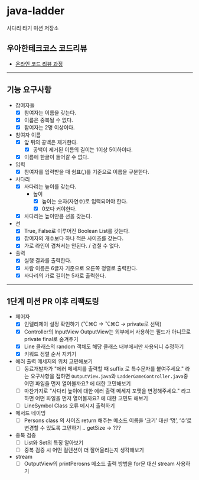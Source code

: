 # java-ladder

사다리 타기 미션 저장소

## 우아한테크코스 코드리뷰

- [온라인 코드 리뷰 과정](https://github.com/woowacourse/woowacourse-docs/blob/master/maincourse/README.md)

--- 

## 기능 요구사항
- 참여자들
  - [x] 참여자는 이름을 갖는다.
  - [x] 이름은 중복될 수 없다.
  - [x] 참여자는 2명 이상이다.
  
- 참여자 이름
  - [x] 앞 뒤의 공백은 제거한다.
    - [x] 공백이 제거된 이름의 길이는 1이상 5이하이다.
  - [x] 이름에 한글이 들어갈 수 없다.

- 입력
  - [x] 참여자를 입력받을 때 쉼표(,)를 기준으로 이름을 구분한다.

- 사다리
  - [x] 사다리는 높이를 갖는다.
    - 높이
      - [x] 높이는 숫자(자연수)로 입력되어야 한다.
      - [x] 0보다 커야한다.
  - [x] 사다리는 높이만큼 선을 갖는다.

- 선
  - [x] True, False로 이루어진 Boolean List를 갖는다.
  - [x] 참여자의 개수보다 하나 적은 사이즈를 갖는다.
  - [x] 가로 라인이 겹쳐서는 안된다. / 겹칠 수 없다.

- 출력
  - [x] 실행 결과를 출력한다.
  - [x] 사람 이름은 6글자 기준으로 오른쪽 정렬로 출력한다.
  - [x] 사다리의 가로 길이는 5자로 출력한다.

---
## 1단계 미션 PR 이후 리팩토링
- 제어자
  - [x] 인텔리제이 설정 확인하기 (⌥⌘C → ⌥⌘C → private로 선택)
  - [x] Controller의 InputView OutputView는 외부에서 사용하는 필드가 아니므로 private final로 숨겨주기
  - [x] Line 클래스의 random 객체도 해당 클래스 내부에서만 사용되니 수정하기
  - [x] 키워드 정렬 순서 지키기
- 에러 출력 메세지의 위치 고민해보기
  - [ ] 동료개발자가 "에러 메세지를 출력할 때 suffix 로 특수문자를 붙여주세요." 라는 요구사항을 접하면 `OutputView.java`와 `LadderGameController.java`중 어떤 파일을 먼저 열어볼까요? 에 대한 고민해보기
  - [ ] 마찬가지로 "사다리 높이에 대한 에러 출력 메세지 포맷을 변경해주세요." 라고 하면 어떤 파일을 먼저 열어볼까요? 에 대한 고민도 해보기
  - [ ] LineSymbol Class 오류 메시지 출력하기
- 메서드 네이밍
  - [ ] Persons class 의 사이즈 return 해주는 메소드 이름을 ‘크기’ 대신 ‘명’, ‘수’로 변경할 수 있도록 고민하기 .. getSize → ???
- 중복 검증
  - [ ] List와 Set의 특징 알아보기
  - [ ] 중복 검증 시 어떤 컬렌션이 더 잘어울리는지 생각해보기
- stream
  - [ ] OutputView의 printPerosns 메소드 출력 방법을 for문 대신 stream 사용하기
